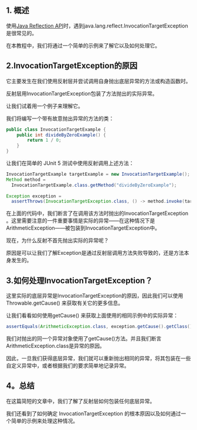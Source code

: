 ## 1. 概述

使用[Java Reflection API](https://www.baeldung.com/java-reflection)时，遇到java.lang.reflect.InvocationTargetException是很常见的。

在本教程中，我们将通过一个简单的示例来了解它以及如何处理它。 

## 2.InvocationTargetException的原因

它主要发生在我们使用反射层并尝试调用自身抛出底层异常的方法或构造函数时。

反射层用InvocationTargetException包装了方法抛出的实际异常。

让我们试着用一个例子来理解它。

我们将编写一个带有故意抛出异常的方法的类：

```java
public class InvocationTargetExample {
    public int divideByZeroExample() {
        return 1 / 0;
    }
}
```

让我们在简单的 JUnit 5 测试中使用反射调用上述方法：

```java
InvocationTargetExample targetExample = new InvocationTargetExample(); 
Method method =
  InvocationTargetExample.class.getMethod("divideByZeroExample");
 
Exception exception =
  assertThrows(InvocationTargetException.class, () -> method.invoke(targetExample));
```

在上面的代码中，我们断言了在调用该方法时抛出的InvocationTargetException 。这里需要注意的一件重要事情是实际的异常——在这种情况下是ArithmeticException——被包装到InvocationTargetException中。

现在，为什么反射不首先抛出实际的异常呢？

原因是可以让我们了解Exception是通过反射层调用方法失败导致的，还是方法本身发生的。

## 3.如何处理InvocationTargetException？

这里实际的底层异常是InvocationTargetException的原因，因此我们可以使用Throwable.getCause() 来获取有关它的更多信息。

让我们看看如何使用getCause() 来获取上面使用的相同示例中的实际异常：

```java
assertEquals(ArithmeticException.class, exception.getCause().getClass());
```

我们对抛出的同一个异常对象使用了getCause()方法。并且我们断言ArithmeticException.class是异常的原因。

因此，一旦我们获得底层异常，我们就可以重新抛出相同的异常，将其包装在一些自定义异常中，或者根据我们的要求简单地记录异常。

## 4。总结

在这篇简短的文章中，我们了解了反射层如何包装任何底层异常。

我们还看到了如何确定 InvocationTargetException 的根本原因以及如何通过一个简单的示例来处理这种情况。
